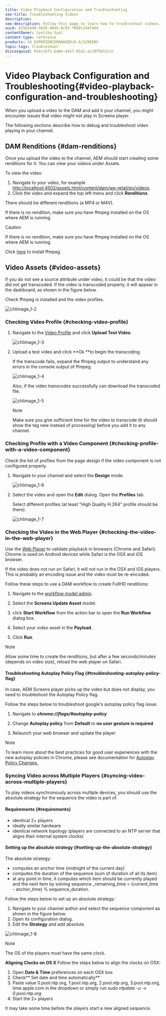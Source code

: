 ```yaml
---
title: Video Playback Configuration and Troubleshooting
seo-title: Troubleshooting Videos
description:  
seo-description: Follow this page to learn how to troubleshoot videos. When you upload a video to the DAM and add it your channel, you might encounter issues that video might not play in Screens player and this section describes how to debug and troubleshoot video playing in your channel.
uuid: 825b2440-5626-40d5-8c93-7689c24474d4
contentOwner: Jyotika Syal
content-type: reference
products: SG_EXPERIENCEMANAGER/6.4/SCREENS
topic-tags: troubleshoot
discoiquuid: 65ecc6f1-ba0e-443f-85a1-ac19f9a52c2c
---
```


# Video Playback Configuration and Troubleshooting{#video-playback-configuration-and-troubleshooting}

When you upload a video to the DAM and add it your channel, you might encounter issues that video might not play in Screens player.

The following sections describe how to debug and troubleshoot video playing in your channel.

## DAM Renditions {#dam-renditions}

Once you upload the video to the channel, AEM should start creating some renditions for it. You can view your videos under Assets.

To view the video:

1. Navigate to your video, for example [http://localhost:4502/assets.html/content/dam/we-retail/en/videos](http://localhost:4502/assets.html/content/dam/we-retail/en/videos).
1. Click the video and expand the top left menu and click **Renditions**.

There should be different renditions (a MP4 or M4V).

If there is no rendition, make sure you have ffmpeg installed on the OS where AEM is running.

>[!CAUTION]
>
>If there is no rendition, make sure you have ffmpeg installed on the OS where AEM is running.
>
>Click [here](https://evermeet.cx/ffmpeg/) to install ffmpeg.

## Video Assets {#video-assets}

If you do not see a source attribute under video, it could be that the video did not get transcoded. If the video is transcoded properly, it will appear in the dashboard, as shown in the figure below.

Check ffmpeg is installed and the video profiles. 

![chlimage_1-2](assets/chlimage_1-2.png)

### Checking Video Profile {#checking-video-profile}

1. Navigate to the [Video Profile](http://localhost:4502/etc/dam/video.html) and click **Upload Test Video**.

   ![chlimage_1-3](assets/chlimage_1-3.png)

1. Upload a test video and click **Ok **to begin the transcoding.

   If the transcode fails, expand the ffmpeg output to understand any errors in the console output of ffmpeg.

   ![chlimage_1-4](assets/chlimage_1-4.png)

   Also, if the video transcodes successfully can download the transcoded file.

   ![chlimage_1-5](assets/chlimage_1-5.png)

   >[!NOTE]
   >
   >Make sure you give sufficient time for the video to transcode (it should show the tag new instead of processing) before you add it to any channel.

### Checking Profile with a Video Component {#checking-profile-with-a-video-component}

Check the list of profiles from the page design if the video component is not configured properly.

1. Navigate to your channel and select the **Design** mode.

   ![chlimage_1-6](assets/chlimage_1-6.png)

1. Select the video and open the **Edit** dialog. Open the **Profiles** tab.

   Select different profiles (at least "High Quality H.264" profile should be there).

   ![chlimage_1-7](assets/chlimage_1-7.png)

### Checking the Video in the Web Player {#checking-the-video-in-the-web-player}

Use the [Web Player](http://localhost:4502/content/mobileapps/cq-screens-player/firmware.html/content/screens/we-retail/locations/demo/flagship/single/device0) to validate playback in browsers (Chrome and Safari). Chrome is used on Android devices while Safari is the OSX and iOS browser.

If the video does not run on Safari, it will not run in the OSX and iOS players. This is probably an encoding issue and the video must be re-encoded.

Follow these steps to use a DAM workflow to create FullHD renditions:

1. Navigate to the [workflow model admin](http://localhost:4502/libs/cq/workflow/admin/console/content/models.html/etc/workflow/models).
1. Select the **Screens Update Asset** model.
1. click **Start Workflow** from the action bar to open the **Run Workflow** dialog box.

1. Select your video asset in the **Payload**.
1. Click **Run**.

>[!NOTE]
>
>Allow some time to create the renditions, but after a few seconds/minutes (depends on video size), reload the web player on Safari.

#### Troubleshooting Autoplay Policy Flag {#troubleshooting-autoplay-policy-flag}

In case, AEM Screens player picks up the video but does not display, you need to troubleshoot the Autoplay Policy flag.

Follow the steps below to troubleshoot google's autoplay policy flag issue:

1. Navigate to ***chrome://flags/#autoplay-policy***
1. Change **Autoplay policy** from **Default** to **no user gesture is required**

1. Relaunch your web browser and update the player

>[!NOTE]
>
>To learn more about the best practices for good user experiences with the new autoplay policies in Chrome, please see documentation for [Autoplay Policy Changes.](https://developers.google.com/web/updates/2017/09/autoplay-policy-changes#webaudio)

### Syncing Video across Multiple Players {#syncing-video-across-multiple-players}

To play videos synchronously across multiple devices, you should use the absolute strategy for the sequence the video is part of.

#### Requirements {#requirements}

* identical 2+ players  
* ideally similar hardware
* identical network topology (players are connected to an NTP server that aligns their internal system clocks)

#### Setting up the absolute strategy {#setting-up-the-absolute-strategy}

The absolute strategy:

* computes an anchor time (midnight of the current day)
* computes the duration of the sequence (sum of duration of all its item)
* at any point in time, it computes which item should be currently played and the next item by solving sequence _remaining_time = (current_time - anchor_time) % sequence_duration.

Follow the steps below to set up an absolute strategy:

1. Navigate to your channel author and select the sequence component as shown in the figure below.
1. Open its configuration dialog.
1. Edit the **Strategy** and add absolute.

![chlimage_1-8](assets/chlimage_1-8.png)

>[!NOTE]
>
>The OS of the players must have the same clock.

**Aligning Clocks on OS X** Follow the steps below to align the clocks on OSX:

1. Open **Date & Time** preferences on each OSX box
1. Check** Set date and time automatically**
1. Paste value 0.pool.ntp.org, 1.pool.ntp.org, 2.pool.ntp.org, 3.pool.ntp.org, time.apple.com in the dropdown or simply run *sudo ntpdate -u -v 0.pool.ntp.org*
1. Start the 2+ players

It may take some time before the players start a new aligned sequence.  

